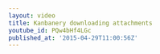 ```yaml
---
layout: video
title: Kanbanery downloading attachments
youtube_id: PQw4bHf4LGc
published_at: '2015-04-29T11:00:56Z'
---
```

